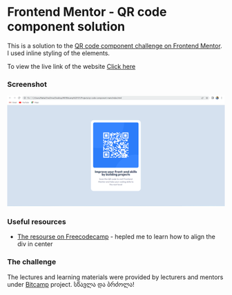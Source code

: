 # Frontend Mentor - QR code component solution

This is a solution to the [QR code component challenge on Frontend Mentor](https://www.frontendmentor.io/challenges/qr-code-component-iux_sIO_H). 
I used inline styling of the elements.

To view the live link of the website [Click here](https://natia-purtskhvanidze.github.io/QR-Code-Component-BitCamp101/) 


### Screenshot

![](./images/Screenshot.png)

### Useful resources

- [The resourse on Freecodecamp](https://www.freecodecamp.org/news/how-to-center-anything-with-css-align-a-div-text-and-more/) - hepled me to learn how to align the div in center

### The challenge
The lectures and learning materials were provided by lecturers and mentors under [Bitcamp](https://www.bitcamp.ge/) project.
სწავლა და ბრძოლა!
